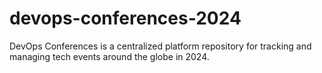 # devops-conferences-2024
DevOps Conferences is a centralized platform repository for tracking and managing tech events around the globe in 2024.

